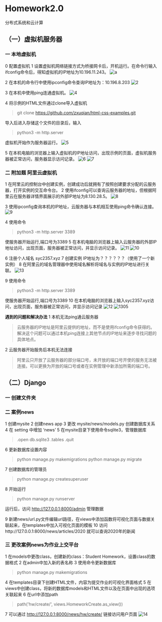 # Homework2.0
 分布式系统和云计算
## （一）虚拟机服务器
### 一 本地虚拟机
0 配置虚拟机
1 设置虚拟机网络链接方式为桥接网卡后，开机运行。在命令行输入ifconfig命令后，得知虚拟机的IP地址为10.196.11.243。
![a](https://raw.githubusercontent.com/SYC-2357/Homework2.0/main/picture/a.png)

2 在本机的命令行中使用ipconfig命令查询IP地址为：10.196.8.203
![2](https://raw.githubusercontent.com/SYC-2357/Homework2.0/main/picture/2.png) 

3 在本机中使用ping连通虚拟机。
![4](https://raw.githubusercontent.com/SYC-2357/Homework2.0/main/picture/4.png)

4 将示例的HTML文件通过clone导入虚拟机
>git clone https://github.com/zxuqian/html-css-examples.git

导入后进入存储这个文件的目录后，输入
>python3 -m http.server

虚拟机开始作为服务器运行。
![5](https://raw.githubusercontent.com/SYC-2357/Homework2.0/main/picture/5.png)

5 在本机电脑的浏览器上输入虚拟机的IP地址访问，出现示例的页面，虚拟机服务器被正常访问，服务器显示访问记录。
![6](https://raw.githubusercontent.com/SYC-2357/Homework2.0/main/picture/6.png)
![7](https://raw.githubusercontent.com/SYC-2357/Homework2.0/main/picture/7.png)

### 二 附加题 阿里云虚拟机
1 在阿里云的控制台中创建实例，创建成功后就拥有了按照创建要求分配的云服务器，打开实例的交互命令台。
2 使用ifconfig可以查询云服务器的地址，但根据阿里云在服务器详情界面展示的外部IP地址为8.130.28.5。
![8](https://raw.githubusercontent.com/SYC-2357/Homework2.0/main/picture/8_.png)

3 使用ipconfig查询本机的IP地址，云服务器与本机相互使用ping命令确认连接。
![9](https://raw.githubusercontent.com/SYC-2357/Homework2.0/main/picture/9_.png)

4 使用命令
>python3 -m http.server 3389 

使服务器开始运行,端口号为3389
5 在本机电脑的浏览器上输入云服务器的外部IP地址访问，出现页面，服务器被正常访问，并显示访问记录。
![11](https://raw.githubusercontent.com/SYC-2357/Homework2.0/main/picture/11_.png)
![10](https://raw.githubusercontent.com/SYC-2357/Homework2.0/main/picture/10_.png)

6 注册个人域名 syc2357.xyz 
7 创建实例 IP地址为？？？？？？（使用了一个新实例）
8 在阿里云的域名管理器中使用域名解析将域名与实例的IP地址进行关联。
![13](https://raw.githubusercontent.com/SYC-2357/Homework2.0/main/picture/13.png)

9 使用命令
>python3 -m http.server 3389 

使服务器开始运行,端口号为3389
10 在本机电脑的浏览器上输入syc2357.xyz访问，出现页面，服务器被正常访问，并显示访问记录
![12](https://raw.githubusercontent.com/SYC-2357/Homework2.0/main/picture/12.png)
![1305](https://raw.githubusercontent.com/SYC-2357/Homework2.0/main/picture/1305.png)

**遇到的问题和解决办法**
1 本机无法ping通云服务器
>云服务器的IP地址是阿里云提供的地址，而不是使用ifconfig命令获得的。
解决这个问题可以通过本机ping连接上其他节点的IP地址来逐步寻找问题的具体地点。

2 云服务器开始服务后本机无法连接
>阿里云只开放了云服务器的部分端口号，未开放的端口号开使的服务无法被连接。可以更换为开放的端口号或者在实例管理中新添加所需的端口号。



## （二）Django

### 一 创建文件夹

### 二 案例news
1 创建mysite
2 创建news app
3 更改 mysite/news/models.py 创建数据库关系
4 在 setting 中增加 ‘news’
5 在mysite目录下使用命令sqlite3，管理数据库
  >.open db.sqlite3
  >.tables
  >.quit

6 更新数据库设置内容
>python manage.py makemigrations
>python manage.py migrate

7 创建数据库的管理员
>python manage.py createsuperuser

8 开始运行
>python manage.py runserver

运行后，访问 http://127.0.0.1:8000/admin 管理数据

9 新建news/url.py文件编辑url路径，在views中添加函数将可视化页面与数据关联起来，在templates中加入可视化页面的模板
10 访问http://127.0.0.1:8000/news/articles/2020 就可以查询2020年的新闻

### 三 更改案例news为作业上交平台
1 在models中更改class，创建新的class：Student Homework，设置class的数据格式
2 在admin中加入新的表名称
3 使用命令更新数据库
>python manage.py makemigrations

4 在templates目录下创建HTML文件，内容为提交作业的可视化界面格式
5 在views中创建class，将新的数据库models和HTML文件以及在页面中出现的选项关联起来
6 在url中添加path
>path('hw/create/', views.HomeworkCreate.as_view())

7 可以通过 http://127.0.0.1:8000/news/hw/create/ 链接访问用户页面
![14](https://raw.githubusercontent.com/SYC-2357/Homework2.0/main/picture/14.png)
